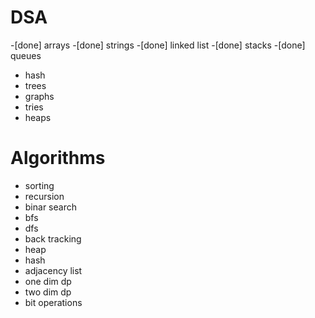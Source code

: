 # DSA
  -[done] arrays
  -[done] strings
  -[done] linked list
  -[done] stacks
  -[done] queues
  - hash
  - trees
  - graphs
  - tries
  - heaps
# Algorithms
  - sorting
  - recursion
  - binar search
  - bfs
  - dfs
  - back tracking
  - heap
  - hash
  - adjacency list
  - one dim dp
  - two dim dp
  - bit operations


